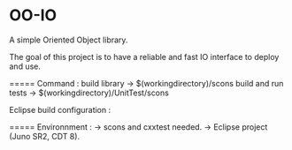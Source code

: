OO-IO
=====

A simple Oriented Object library.

The goal of this project is to have a reliable and fast IO interface to deploy and use.

=====
Command :
build library -> $(workingdirectory)/scons
build and run tests -> $(workingdirectory)/UnitTest/scons

Eclipse build configuration :


=====
Environnment :
-> scons and cxxtest needed.
-> Eclipse project (Juno SR2, CDT 8).

